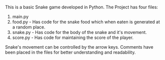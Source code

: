 This is a basic Snake game developed in Python.
The Project has four files:
  1. main.py
  2. food.py - Has code for the snake food which when eaten is generated at a random place.
  3. snake.py - Has code for the body of the snake and it's movement.
  4. score.py - Has code for maintaining the score of the player.

Snake's movement can be controlled by the arrow keys.
Comments have been placed in the files for better understanding and readability.
